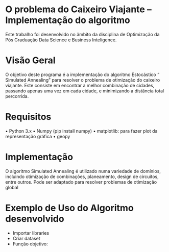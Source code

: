 # O problema do Caixeiro Viajante – Implementação do algoritmo
Este trabalho foi desenvolvido no âmbito da disciplina de Optimização da Pós Graduação Data Science e Business Inteligence.

# Visão Geral
O objetivo deste programa é a implementação do algoritmo Estocástico “ Simulated Annealing” para resolver o problema de otimização do caixeiro viajante. Este consiste em encontrar a melhor combinação de cidades, passando apenas uma vez em cada cidade, e minimizando a distância total percorrida. 

# Requisitos
•	Python 3.x
•	Numpy (pip install numpy)
•	matplotlib: para fazer plot da representação gráfica
• geopy

# Implementação 
O algoritmo Simulated Annealing é utilizado numa variedade de domínios, incluindo otimização de combinações, planeamento, design de circuitos, entre outros. Pode ser adaptado para resolver problemas de otimização global

# Exemplo de Uso do Algoritmo desenvolvido

- Importar libraries
- Criar dataset
- Função objetivo:

